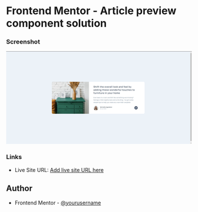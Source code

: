 # Frontend Mentor - Article preview component solution


### Screenshot

![](/images/Captura.png)

### Links

- Live Site URL: [Add live site URL here](https://charming-chimera-501d06.netlify.app/)


## Author

- Frontend Mentor - [@yourusername](https://www.frontendmentor.io/profile/Eduardo347387)

